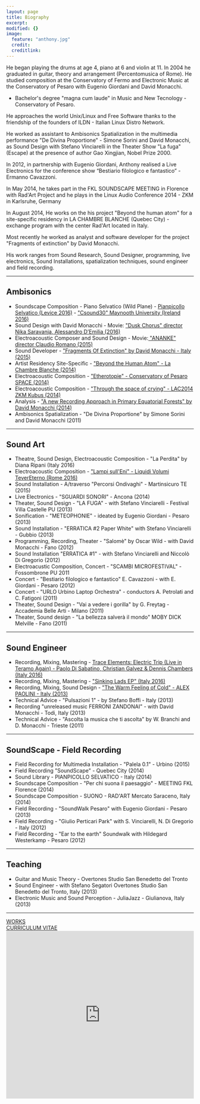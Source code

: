 ```yaml
---
layout: page
title: Biography
excerpt: 
modified: {}
image: 
  feature: "anthony.jpg"
  credit: 
  creditlink: 
---
```


He began playing the drums at age 4, piano at 6 and violin at 11. In 2004 he graduated in guitar, theory and arrangement (Percentomusica of Rome). He studied composition at the Conservatory of Fermo and Electronic Music at the Conservatory of Pesaro with Eugenio Giordani and David Monacchi.

- Bachelor's degree "magna cum laude" in Music and New Tecnology - Conservatory of Pesaro.

He approaches the world Unix/Linux and Free Software thanks to the friendship of the founders of ILDN - Italian Linux Distro Network.

He worked as assistant to Ambisonics Spatialization in the multimedia performance "De Divina Proportione" - Simone Sorini and David Monacchi, as Sound Design with Stefano Vinciarelli in the Theater Show "La fuga" (Escape) at the presence of author Gao Xingjian, Nobel Prize 2000.

In 2012, in partnership with Eugenio Giordani, Anthony realised a Live Electronics for the conference show “Bestiario filologico e fantastico” - Ermanno Cavazzoni.

In May 2014, he takes part in the FKL SOUNDSCAPE MEETING in Florence with Rad'Art Project and he plays in the Linux Audio Conference 2014 - ZKM in Karlsruhe, Germany

In August 2014, He works on the his project "Beyond the human atom" for a site-specific residency in LA CHAMBRE BLANCHE (Quebec City) - exchange program with the center Rad'Art located in Italy.

Most recently he worked as analyst and software developer for the project "Fragments of extinction" by David Monacchi.

His work ranges from Sound Research, Sound Designer, programming, live electronics, Sound Installations, spatialization techniques, sound engineer and field recording.

----

## Ambisonics

- Soundscape Composition - Piano Selvatico (Wild Plane) - [Pianpicollo Selvatico (Levice 2016)](http://pianpicolloselvatico.org/piano-selvatico/) - ["Csound30" Maynooth University (Ireland 2016)](http://csound.github.io/csound30/)
- Sound Design with David Monacchi - Movie: [ "Dusk Chorus" director Nika Saravanja, Alessandro D’Emilia (2016)](http://www.zeligfilm.it/en/duskchorus)
- Electroacoustic Composer and Sound Design - Movie:[ "ANANKE" director Claudio Romano (2015)](https://www.youtube.com/watch?v=e3WNlRwYLUo)
- Sound Developer - ["Fragments Of Extinction" by David Monacchi - Italy (2015)](http://www.fragmentsofextinction.org/)
- Artist Residency Site-Specific - ["Beyond the Human Atom" - La Chambre Blanche (2014)](http://www.rad-art.org/artists/Anthony_di_Furia/radart_artists_anthonydifuria_1.htm)
- Electroacoustic Composition - ["Etherotopie" - Conservatory of Pesaro SPACE (2014)](https://www.youtube.com/watch?v=tQFToiL1jiU)
- Electroacoustic Composition - ["Through the space of crying" - LAC2014 ZKM Kubus (2014)](http://lac.linuxaudio.org/2014/about)
- Analysis - ["A new Recording Approach in Primary Equatorial Forests" by David  Monacchi (2014)](https://ecoacoustics.sciencesconf.org/34572)
- Ambisonics Spatialization - "De Divina Proportione" by Simone Sorini and David Monacchi (2011)

---

## Sound Art 

- Theatre, Sound Design, Electroacoustic Composition - "La Perdita" by Diana Ripani (Italy 2016)
- Electroacoustic Composition - ["Lampi sull'Eni" - Liquidi Volumi TeverEterno (Rome 2016)](http://www.tevereterno.it/it/arts/ycc/)
- Sound Installation - A/traverso "Percorsi Ondivaghi" - Martinsicuro TE (2015)
- Live Electronics - "SGUARDI SONORI" - Ancona (2014) 
- Theater, Sound Design - "LA FUGA" - with Stefano Vinciarelli - Festival Villa Castelle PU (2013)
- Sonification - "METEOPHONIE" - ideated by Eugenio Giordani - Pesaro (2013)
- Sound Installation - "ERRATICA #2 Paper White" with Stefano Vinciarelli - Gubbio (2013)
- Programming, Recording, Theater - "Salomè" by Oscar Wild - with David Monacchi - Fano (2012)
- Sound Installation "ERRATICA #1" - with Stefano Vinciarelli and Niccolò Di Gregorio (2012)
- Electroacustic Composition, Concert - "SCAMBI MICROFESTIVAL" - Fossombrone PU 2011
- Concert - "Bestiario filologico e fantastico" E. Cavazzoni - with E. Giordani - Pesaro (2012)
- Concert - "URLO Urbino Laptop Orchestra" - conductors A. Petrolati and C. Fatigoni (2011)
- Theater, Sound Design - "Vai a vedere i gorilla" by G. Freytag - Accademia Belle Arti - Milano (2011)
- Theater, Sound design - "La bellezza salverà il mondo" MOBY DICK Melville - Fano (2011)

---

## Sound Engineer

- Recording, Mixing, Mastering - [Trace Elements: Electric Trip (Live in Teramo Again) - Paolo Di Sabatino, Christian Galvez & Dennis Chambers (Italy 2016)](https://itunes.apple.com/us/album/trace-elements-electric-trip/id1163734863)
- Recording, Mixing, Mastering - ["Sinking Lads EP" (Italy 2016)](https://www.youtube.com/channel/UC_hbZUVCU3NaJ1dfczlpoYQ/videos)
- Recording, Mixing, Sound Design - ["The Warm Feeling of Cold" - ALEX PAOLINI - Italy (2013)](https://soundcloud.com/alex9strokedrummer)
- Technical Advice - "Pulsazioni 1" - by Stefano Boffi - Italy (2013)
- Recording "unreleased music FERRONI ZANDONAI" - with David Monacchi - Todi, Italy (2013)
- Technical Advice - "Ascolta la musica che ti ascolta" by W. Branchi and D. Monacchi - Trieste (2011)

---

## SoundScape - Field Recording

- Field Recording for Multimedia Installation - "Palela 0.1" - Urbino (2015)
- Field Recording "SoundScape" - Quebec City (2014)
- Sound Library - PIANPICOLLO SELVATICO - Italy (2014)
- Soundscape Composition - "Per chi suona il paesaggio" - MEETING FKL Florence (2014) 
- Soundscape Composition - SUONO - RAD'ART Mercato Saraceno, Italy (2014)
- Field Recording - "SoundWalk Pesaro" with Eugenio Giordani - Pesaro (2013)
- Field Recording - "Giulio Perticari Park" with S. Vinciarelli, N. Di Gregorio - Italy (2012)
- Field Recording - "Ear to the earth" Soundwalk with Hildegard Westerkamp - Pesaro (2012) 

---

## Teaching

- Guitar and Music Theory - Overtones Studio San Benedetto del Tronto
- Sound Engineer - with Stefano Segatori Overtones Studio San Benedetto del Tronto, Italy (2013)
- Electronic Music and Sound Perception - JuliaJazz - Giulianova, Italy (2013)

---

 <div markdown="0"><a href="/works" class="btn">WORKS</a></div>

 <div markdown="0"><a href=" https://dl.dropboxusercontent.com/u/14847530/anthony_di_furia_CV.pdf" class="btn">CURRICULUM VITAE</a></div> 
 
<iframe width="100%" height="450" scrolling="no" frameborder="no" src="https://w.soundcloud.com/player/?url=https%3A//api.soundcloud.com/tracks/217252236&amp;auto_play=false&amp;hide_related=false&amp;show_comments=true&amp;show_user=true&amp;show_reposts=false&amp;visual=true"></iframe>

